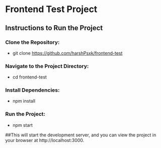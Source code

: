 # Frontend Test Project

## Instructions to Run the Project

### Clone the Repository:

- git clone https://github.com/harshPsxk/frontend-test


### Navigate to the Project Directory:

- cd frontend-test

### Install Dependencies:

- npm install

### Run the Project:

- npm start

##This will start the development server, and you can view the project in your browser at http://localhost:3000.
